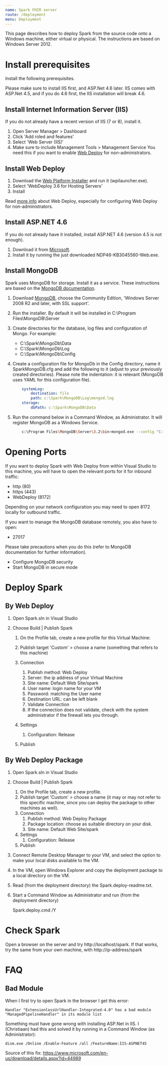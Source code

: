 ```yaml
---
name: Spark FHIR server
route: /deployment
menu: Deployment
---
```


This page describes how to deploy Spark from the source code onto a Windows machine, either virtual or physical. The instructions are based on Windows Server 2012.

# Install prerequisites

Install the following prerequisites.

Please make sure to install IIS first, and ASP.Net 4.6 later. IIS comes with ASP.Net 4.5, and if you do 4.6 first, the IIS installation will break 4.6.

## Install Internet Information Server (IIS)

If you do not already have a recent version of IIS (7 or 8), install it.

1. Open Server Manager > Dashboard
2. Click 'Add roled and features'
3. Select 'Web Server (IIS)'
4. Make sure to include Management Tools > Management Service
You need this if you want to enable [Web Deploy](http://www.iis.net/learn/publish/using-web-deploy/introduction-to-web-deploy) for non-administrators.

## Install Web Deploy

1. Download the [Web Platform Installer](https://www.microsoft.com/web/downloads/platform.aspx) and run it (wpilauncher.exe).
2. Select 'WebDeploy 3.6 for Hosting Servers'
3. Install

Read [more info](https://www.iis.net/learn/install/installing-publishing-technologies/installing-and-configuring-web-deploy-on-iis-80-or-later) about Web Deploy, especially for configuring Web Deploy for non-administrators.

## Install ASP.NET 4.6

If you do not already have it installed, install ASP.NET 4.6 (version 4.5 is not enough).

1. Download it from [Microsoft](http://www.microsoft.com/en-us/download/details.aspx?id=48130).
2. Install it by running the just downloaded NDP46-KB3045560-Web.exe.

## Install MongoDB

Spark uses MongoDB for storage. Install it as a service. These instructions are based on the [MongoDB documentation](https://docs.mongodb.com/v3.0/tutorial/install-mongodb-on-windows/).

1. Download [MongoDB](https://www.mongodb.com/download-center?jmp=nav#community), choose the Community Edition, 'Windows Server 2008 R2 and later, with SSL support'.
2. Run the installer.
By default it will be installed in C:\Program Files\MongoDB\Server
3. Create directories for the database, log files and configuration of Mongo. For example:

    * C:\Spark\MongoDb\Data
    * C:\Spark\MongoDb\Log
    * C:\Spark\MongoDb\Config

4. Create a configuration file for MongoDb in the Config directory, name it SparkMongoDB.cfg and add the following to it (adjust to your previously created directories). Please note the indentation: it is relevant (MongoDB uses YAML for this configuration file).

    ```yaml
        systemLog:
            destination: file
            path: c:\Spark\MongoDB\Log\mongod.log
        storage:
            dbPath: c:\Spark\MongoDB\Data
    ```

5. Run the command below in a Command Window, as Administrator. It will register MongoDB as a Windows Service.

    ```bash
        c:\Program Files\MongoDB\Server\3.2\bin>mongod.exe --config "C:\Spark\MongoDB\Config\SparkMongoDB.cfg" --install
    ```

# Opening Ports

If you want to deploy Spark with Web Deploy from within Visual Studio to this machine, you will have to open the relevant ports for it for inbound traffic:

* http (80)
* https (443)
* WebDeploy (8172)

Depending on your network configuration you may need to open 8172 locally for outbound traffic.

If you want to manage the MongoDB database remotely, you also have to open:

* 27017

Please take precautions when you do this (refer to MongoDB documentation for further information).

* Configure MongoDB security
* Start MongoDB in secure mode

# Deploy Spark

## By Web Deploy

1. Open Spark.sln in Visual Studio
2. Choose Build | Publish Spark

    1. On the Profile tab, create a new profile for this Virtual Machine:
    2. Publish target 'Custom' > choose a name (something that refers to this machine)
    3. Connection

        1. Publish method: Web Deploy
        2. Server: the ip address of your Virtual Machine
        3. Site name: Default Web Site/spark
        4. User name: login name for your VM
        5. Password: matching the User name
        6. Destination URL: can be left blank
        7. Validate Connection
        8. If the connection does not validate, check with the system administrator if the firewall lets you through.

    4. Settings

        1. Configuration: Release

    5. Publish

## By Web Deploy Package

1. Open Spark.sln in Visual Studio
1. Choose Build | Publish Spark
    1. On the Profile tab, create a new profile.
    2. Publish target 'Custom' > choose a name (it may or may not refer to this specific machine, since you can deploy the package to other machines as well).
    3. Connection
        1. Publish method: Web Deploy Package
        2. Package location: choose as suitable directory on your disk.
        3. Site name: Default Web Site/spark
    4. Settings
        1. Configuration: Release
    5. Publish
1. Connect Remote Desktop Manager to your VM, and select the option to make your local disks available to the VM.
1. In the VM, open Windows Explorer and copy the deployment package to a local directory on the VM.
1. Read (from the deployment directory) the Spark.deploy-readme.txt.
1. Start a Command Window as Administrator and run (from the deployment directory) 

    Spark.deploy.cmd /Y

# Check Spark

Open a browser on the server and try http://localhost/spark. If that works, try the same from your own machine, with http://ip-address/spark

# FAQ

## Bad Module

When I first try to open Spark in the browser I get this error:

    Handler "ExtensionlessUrlHandler-Integrated-4.0" has a bad module "ManagedPipelineHandler" in its module list

Something must have gone wrong with installing ASP.Net in IIS. I (Christiaan) had this and solved it by running in a Command Window (as Administrator):

    dism.exe /Online /Enable-Feature /all /FeatureName:IIS-ASPNET45

Source of this fix: https://www.microsoft.com/en-us/download/details.aspx?id=44989
